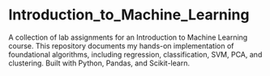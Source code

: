 # Introduction_to_Machine_Learning
A collection of lab assignments for an Introduction to Machine Learning course. This repository documents my hands-on implementation of foundational algorithms, including regression, classification, SVM, PCA, and clustering. Built with Python, Pandas, and Scikit-learn.
